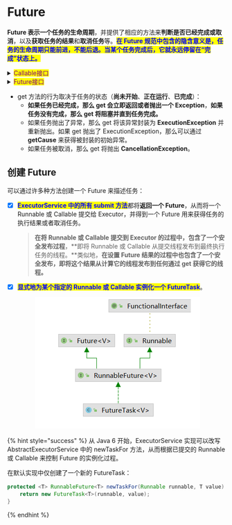 # Future

**Future 表示一个任务的生命周期**，并提供了相应的方法来**判断是否已经完成或取消**，以及**获取任务的结果**和**取消任务**等。<mark style="color:blue;">**在 Future 规范中包含的隐含意义是，任务的生命周期只能前进，不能后退。当某个任务完成后，它就永远停留在“完成”状态上。**</mark>

<details>

<summary><mark style="color:purple;">Callable接口</mark></summary>

```java
@FunctionalInterface
public interface Callable<V> {
    
    V call() throws Exception;
}
```

</details>

<details>

<summary><mark style="color:purple;">Future接口</mark></summary>

```java
public interface Future<V> {

    /**
     * 如果任务还未开始执行，取消后该任务将不会运
     * 如果任务已经开始执行，参数 mayInterruptIfRunning 将决定
     *          是否尝试中断线程来停止任务执行
     */
    boolean cancel(boolean mayInterruptIfRunning);

    boolean isCancelled();

    boolean isDone();

    V get() throws InterruptedException, ExecutionException;

    V get(long timeout, TimeUnit unit)
        throws InterruptedException, ExecutionException, TimeoutException;
}
```

</details>

* get 方法的行为取决于任务的状态（**尚未开始**、**正在运行**、**已完成**）：
  * **如果任务已经完成，那么 get 会立即返回或者抛出一个 Exception**，**如果任务没有完成，那么 get 将阻塞并直到任务完成。**
  * 如果任务抛出了异常，那么 get 将该异常封装为 **ExecutionException** 并重新抛出。如果 get 抛出了 ExecutionException，那么可以通过 **getCause** 来获得被封装的初始异常。
  * 如果任务被取消，那么 get 将抛出 **CancellationException**。

## 创建 Future

可以通过许多种方法创建一个 Future 来描述任务：

*   [x] <mark style="color:blue;">**ExecutorService 中的所有 submit 方法**</mark>都将**返回一个 Future**，从而将一个 Runnable 或 Callable 提交给 Executor，并得到一个 Future 用来获得任务的执行结果或者取消任务。

    > **在将 Runnable 或 Callable 提交到 Executor 的过程中，包含了一个安全发布过程**，**即将 Runnable 或 Callable 从提交线程发布到最终执行任务的线程。**类似地，**在设置 Future 结果的过程中也包含了一个安全发布，即将这个结果从计算它的线程发布到任何通过 get 获得它的线程。**
*   [x] <mark style="color:blue;">**显式地为某个指定的 Runnable 或 Callable 实例化一个 FutureTask**</mark>。

    <div align="left">

    <figure><img src="../../../../.gitbook/assets/image (1) (1).png" alt=""><figcaption></figcaption></figure>

    </div>

{% hint style="success" %}
从 Java 6 开始，ExecutorService 实现可以改写 AbstractExecutorService 中的 newTaskFor 方法，从而根据已提交的 Runnable 或 Callable 来控制 Future 的实例化过程。

在默认实现中仅创建了一个新的 FutureTask：

```java
protected <T> RunnableFuture<T> newTaskFor(Runnable runnable, T value) {
    return new FutureTask<T>(runnable, value);
}
```
{% endhint %}
